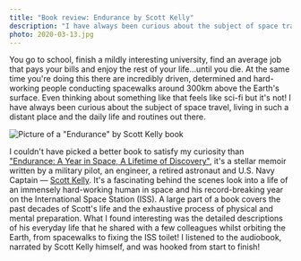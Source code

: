 ```yaml
---
title: "Book review: Endurance by Scott Kelly"
description: "I have always been curious about the subject of space travel, living in such a distant place and the daily life and routines out there. I couldn't have picked a better book to satisfy my curiosity."
photo: 2020-03-13.jpg
---
```


You go to school, finish a mildly interesting university, find an average job that pays your bills and enjoy the rest of your life...until you die. At the same time you're doing this there are incredibly driven, determined and hard-working people conducting spacewalks around 300km above the Earth's surface. Even thinking about something like that feels like sci-fi but it's not! I have always been curious about the subject of space travel, living in such a distant place and the daily life and routines out there.

![Picture of a "Endurance" by Scott Kelly book](/photos/2020-03-13-1.jpg)

I couldn't have picked a better book to satisfy my curiosity than ["Endurance: A Year in Space, A Lifetime of Discovery"](https://www.goodreads.com/book/show/29947651-endurance), it's a stellar memoir written by a military pilot, an engineer, a retired astronaut and U.S. Navy Captain — [Scott Kelly](https://twitter.com/StationCDRKelly). It's a fascinating behind the scenes look into a life of an immensely hard-working human in space and his record-breaking year on the International Space Station (ISS). A large part of a book covers the past decades of Scott's life and the exhaustive process of physical and mental preparation. What I found interesting was the detailed descriptions of his everyday life that he shared with a few colleagues whilst orbiting the Earth, from spacewalks to fixing the ISS toilet! I listened to the audiobook, narrated by Scott Kelly himself, and was hooked from start to finish!
